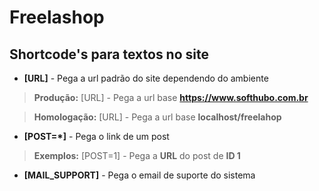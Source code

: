 # Freelashop

## Shortcode's para textos no site
* **[URL]** - Pega a url padrão do site dependendo do ambiente
>**Produção:** [URL] - Pega a url base **https://www.softhubo.com.br**

>**Homologação:** [URL] - Pega a url base **localhost/freelahop**

* **[POST=*]** - Pega o link de um post
>**Exemplos:** [POST=1] - Pega a **URL** do post de **ID 1**
* **[MAIL_SUPPORT]** - Pega o email de suporte do sistema